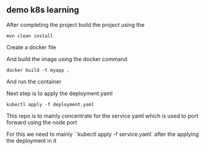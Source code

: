 ## demo k8s learning

After completing the project build the project using the 

`mvn clean install`

Create a docker file 

And build the image using the docker command 

`docker build -t myapp .`

And run the container

Next step is to apply the deployment.yaml

`kubectl apply -f deployment.yaml`



This repo is to mainly concentrate for the service yaml which is used to port forward using the node port 

For this we need to mainly ``kubectl apply -f service.yaml` after the applying the deployment in it 


